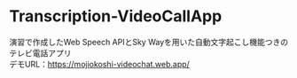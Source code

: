 # Transcription-VideoCallApp
演習で作成したWeb Speech APIとSky Wayを用いた自動文字起こし機能つきのテレビ電話アプリ  
デモURL：https://mojiokoshi-videochat.web.app/

